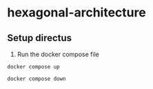 # hexagonal-architecture


## Setup directus

1. Run the docker compose file

```
docker compose up
```

```
docker compose down
```
